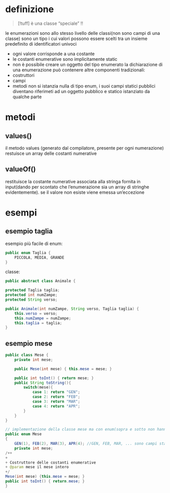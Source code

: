 # definizione
>[!tuff] è una classe “speciale” !!

le enumerazioni sono allo stesso livello delle classi(non sono campi di una classe)
sono un tipo i cui valori possono essere scelti tra un insieme predefinito di identificatori univoci
- ogni valore corrisponde a una costante
- le costanti enumerative sono implicitamente static
- non è possibile creare un oggetto del tipo enumerato
la dichiarazione di una enumerazione può contenere altre componenti tradizionali:
- costruttori
- campi
- metodi
non si istanzia nulla di tipo enum, i suoi campi statici pubblici diventano riferimeti ad un oggetto pubblico e statico istanziato da qualche parte

# metodi
## values()
il metodo values (generato dal compilatore, presente per ogni numerazione) restuisce un array delle costanti numerative

## valueOf()
restituisce la costante numerative associata alla stringa fornita in input(dando per scontato che l’enumerazione sia un array di stringhe evidentemente). se il valore non esiste viene emessa un’eccezione

# esempi
## esempio taglia

esempio più facile di enum:
```java
public enum Taglia {
	PICCOLA, MEDIA, GRANDE
}
```
classe:
```java
public abstract class Animale {

protected Taglia taglia;
protected int numZampe;
protected String verso;

public Animale(int numZampe, String verso, Taglia taglia) {
	this.verso = verso;
	this.numZampe = numZampe;
	this.taglia = taglia;
}
```

## esempio mese
```java
public class Mese {
	private int mese;

	public Mese(int mese) { this.mese = mese; }

	public int toInt() { return mese; }
	public String toString(){
		switch(mese){
			case 1: return "GEN";
			case 2: return "FEB";
			case 3: return "MAR";
			case 4: return "APR";
		}
	}
}

// implementazione della classe mese ma con enum(sopra e sotto non hanno nessun legame !!!!!! sono 2 implementazioni diverse della stessa cosa)
public enum Mese 
{
	GEN(1), FEB(2), MAR(3), APR(4); //GEN, FEB, MAR, ... sono campi statici pubblici di tipo mese creati con il costruttore e il valore tra parentesi
	private int mese;
/++
+
+ Costruttore delle costanti enumerative
+ @param mese il mese intero
+/
Mese(int mese) {this.mese = mese; }
public int toInt() { return.mese; }
}
```